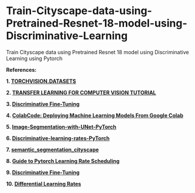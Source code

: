 # Train-Cityscape-data-using-Pretrained-Resnet-18-model-using-Discriminative-Learning
Train Cityscape data using Pretrained Resnet 18 model using Discriminative Learning using Pytorch

**References:**

**1. [TORCHVISION.DATASETS](https://pytorch.org/vision/0.8/datasets.html#cityscapes)**

**2. [TRANSFER LEARNING FOR COMPUTER VISION TUTORIAL](https://pytorch.org/tutorials/beginner/transfer_learning_tutorial.html#load-data)**

**3. [Discriminative Fine-Tuning](https://paperswithcode.com/method/discriminative-fine-tuning)**

**4. [ColabCode: Deploying Machine Learning Models From Google Colab](https://towardsdatascience.com/colabcode-deploying-machine-learning-models-from-google-colab-54e0d37a7b09)**

**5. [Image-Segmentation-with-UNet-PyTorch](https://www.kaggle.com/gokulkarthik/image-segmentation-with-unet-pytorch)**

**6. [Discriminative-learning-rates-PyTorch](https://github.com/vdouet/Discriminative-learning-rates-PyTorch)**

**7. [semantic_segmentation_cityscape](https://github.com/SatyamGaba/semantic_segmentation_cityscape)**

**8. [Guide to Pytorch Learning Rate Scheduling](https://www.kaggle.com/isbhargav/guide-to-pytorch-learning-rate-scheduling)**

**9. [Discriminative Fine-Tuning](https://paperswithcode.com/method/discriminative-fine-tuning)**

**10. [Differential Learning Rates](https://blog.slavv.com/differential-learning-rates-59eff5209a4f)**
